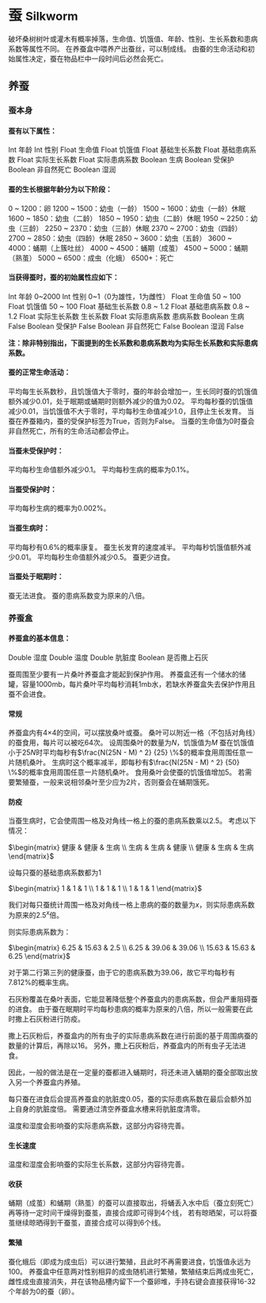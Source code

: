 # 蚕 <small> Silkworm </small>
破坏桑树树叶或灌木有概率掉落，生命值、饥饿值、年龄、性别、生长系数和患病系数等属性不同。
在养蚕盒中喂养产出蚕丝，可以制成线。
由蚕的生命活动和初始属性决定，蚕在物品栏中一段时间后必然会死亡。

## 养蚕

### 蚕本身

#### 蚕有以下属性：
Int 年龄
Int 性别
Float 生命值
Float 饥饿值
Float 基础生长系数
Float 基础患病系数
Float 实际生长系数
Float 实际患病系数
Boolean 生病
Boolean 受保护
Boolean 非自然死亡
Boolean 湿润

#### 蚕的生长根据年龄分为以下阶段：
0 ~ 1200：卵
1200 ~ 1500：幼虫（一龄）
1500 ~ 1600：幼虫（一龄）休眠
1600 ~ 1850：幼虫（二龄）
1850 ~ 1950：幼虫（二龄）休眠
1950 ~ 2250：幼虫（三龄）
2250 ~ 2370：幼虫（三龄）休眠
2370 ~ 2700：幼虫（四龄）
2700 ~ 2850：幼虫（四龄）休眠
2850 ~ 3600：幼虫（五龄）
3600 ~ 4000：蛹期（上簇吐丝）
4000 ~ 4500：蛹期（成茧）
4500 ~ 5000：蛹期（熟茧）
5000 ~ 6500：成虫（化蛾）
6500+：死亡

#### 当获得蚕时，蚕的初始属性应如下：
Int 年龄 0~2000
Int 性别 0~1（0为雄性，1为雌性）
Float 生命值 50 ~ 100
Float 饥饿值 50 ~ 100
Float 基础生长系数 0.8 ~ 1.2
Float 基础患病系数 0.8 ~ 1.2
Float 实际生长系数 生长系数
Float 实际患病系数 患病系数
Boolean 生病 False
Boolean 受保护 False
Boolean 非自然死亡 False
Boolean 湿润 False

**注：除非特别指出，下面提到的生长系数和患病系数均为实际生长系数和实际患病系数。**

#### 蚕的正常生命活动：
平均每生长系数秒，且饥饿值大于零时，蚕的年龄会增加一，生长同时蚕的饥饿值额外减少0.01，处于眠期或蛹期时则额外减少的值为0.02。
平均每秒蚕的饥饿值减少0.01，当饥饿值不大于零时，平均每秒生命值减少1.0，且停止生长发育。
当蚕在养蚕箱内，蚕的受保护标签为True，否则为False。
当蚕的生命值为0时蚕会非自然死亡，所有的生命活动都会停止。

#### 当蚕未受保护时：
平均每秒生命值额外减少0.1。
平均每秒生病的概率为0.1%。

#### 当蚕受保护时：
平均每秒生病的概率为0.002%。

#### 当蚕生病时：
平均每秒有0.6%的概率康复。
蚕生长发育的速度减半。
平均每秒饥饿值额外减少0.01。
平均每秒生命值额外减少0.5。
蚕更少进食。

#### 当蚕处于眠期时：
蚕无法进食。
蚕的患病系数变为原来的八倍。

### 养蚕盒

#### 养蚕盒的基本信息：
Double 湿度
Double 温度
Double 肮脏度
Boolean 是否撒上石灰

蚕周围至少要有一片桑叶养蚕盒才能起到保护作用。
养蚕盒还有一个储水的储罐，容量1000mb，每片桑叶平均每秒消耗1mb水，若缺水养蚕盒失去保护作用且蚕不会进食。

#### 常规
养蚕盒内有4×4的空间，可以摆放桑叶或蚕。
桑叶可以附近一格（不包括对角线）的蚕食用，每片可以被吃64次。
设周围桑叶的数量为$N$，饥饿值为$M$
蚕在饥饿值小于$25N$时平均每秒有$\frac{N(25N - M) ^ 2} {25} \%$的概率食用周围任意一片随机桑叶。
生病时这个概率减半，即每秒有$\frac{N(25N - M) ^ 2} {50} \%$的概率食用周围任意一片随机桑叶。
食用桑叶会使蚕的饥饿值增加5。
若需要繁殖蚕，一般来说相邻桑叶至少应为2片，否则蚕会在蛹期饿死。

#### 防疫
当蚕生病时，它会使周围一格及对角线一格上的蚕的患病系数乘以2.5。
考虑以下情况：

$\begin{matrix} 健康 & 健康 & 生病 \\ 生病 & 生病 & 健康 \\ 健康 & 生病 & 生病 \end{matrix}$

设每只蚕的基础患病系数都为1

$\begin{matrix} 1 & 1 & 1 \\ 1 & 1 & 1 \\ 1 & 1 & 1 \end{matrix}$

我们对每只蚕统计周围一格及对角线一格上患病的蚕的数量为$x$，则实际患病系数为原来的$2.5^x$倍。

则实际患病系数为：

$\begin{matrix} 6.25 & 15.63 & 2.5 \\ 6.25 & 39.06 & 39.06 \\ 15.63 & 15.63 & 6.25 \end{matrix}$

对于第二行第三列的健康蚕，由于它的患病系数为39.06，故它平均每秒有$7.812\%$的概率生病。

石灰粉覆盖在桑叶表面，它能显著降低整个养蚕盒内的患病系数，但会严重阻碍蚕的进食。
由于蚕在眠期时平均每秒患病的概率为原来的八倍，所以一般需要在此时撒上石灰粉进行防疫。

撒上石灰粉后，养蚕盒内的所有虫子的实际患病系数在进行前面的基于周围病蚕的数量的计算后，再除以16。
另外，撒上石灰粉后，养蚕盒内的所有虫子无法进食。

因此，一般的做法是在一定量的蚕都进入蛹期时，将还未进入蛹期的蚕全部取出放入另一个养蚕盒内养殖。

每只蚕在进食后会提高养蚕盒的肮脏度0.05，蚕的实际患病系数在最后会额外加上自身的肮脏度倍。
需要通过清空养蚕盒水槽来将肮脏度清零。

温度和湿度会影响蚕的实际患病系数，这部分内容待完善。

#### 生长速度

温度和湿度会影响蚕的实际生长系数，这部分内容待完善。

#### 收获
蛹期（成茧）和蛹期（熟茧）的蚕可以直接取出，将蛹丢入水中后（蚕立刻死亡）再等待一定时间干燥得到蚕茧，直接合成即可得到4个线，
若有晾晒架，可以将蚕茧继续晾晒得到干蚕茧，直接合成可以得到6个线。

#### 繁殖
蚕化蛾后（即成为成虫后）可以进行繁殖，且此时不再需要进食，饥饿值永远为100。
养蚕盒中任意两对性别相异的成虫随机进行繁殖，繁殖结束后两成虫死亡，雌性成虫直接消失，并在该物品槽内留下一个蚕卵堆，手持右键会直接获得16-32个年龄为0的蚕（卵）。
